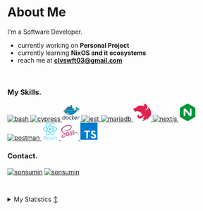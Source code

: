 # About Me

I'm a Software Developer.

- currently working on **Personal Project**
- currently learning **NixOS and it ecosystems**
- reach me at **clvswft03@gmail.com**

&nbsp;

<h3 align="left">My Skills.</h3>
<p align="left"> <a href="https://www.gnu.org/software/bash/" target="_blank" rel="noreferrer"> <img src="https://www.vectorlogo.zone/logos/gnu_bash/gnu_bash-icon.svg" alt="bash" width="40" height="40"/> </a> <a href="https://www.cypress.io" target="_blank" rel="noreferrer"> <img src="https://raw.githubusercontent.com/simple-icons/simple-icons/6e46ec1fc23b60c8fd0d2f2ff46db82e16dbd75f/icons/cypress.svg" alt="cypress" width="40" height="40"/> </a> <a href="https://www.docker.com/" target="_blank" rel="noreferrer"> <img src="https://raw.githubusercontent.com/devicons/devicon/master/icons/docker/docker-original-wordmark.svg" alt="docker" width="40" height="40"/> </a> <a href="https://jestjs.io" target="_blank" rel="noreferrer"> <img src="https://www.vectorlogo.zone/logos/jestjsio/jestjsio-icon.svg" alt="jest" width="40" height="40"/> </a> <a href="https://mariadb.org/" target="_blank" rel="noreferrer"> <img src="https://www.vectorlogo.zone/logos/mariadb/mariadb-icon.svg" alt="mariadb" width="40" height="40"/> </a> <a href="https://nestjs.com/" target="_blank" rel="noreferrer"> <img src="https://raw.githubusercontent.com/devicons/devicon/master/icons/nestjs/nestjs-plain.svg" alt="nestjs" width="40" height="40"/> </a> <a href="https://nextjs.org/" target="_blank" rel="noreferrer"> <img src="https://cdn.worldvectorlogo.com/logos/nextjs-2.svg" alt="nextjs" width="40" height="40"/> </a> <a href="https://www.nginx.com" target="_blank" rel="noreferrer"> <img src="https://raw.githubusercontent.com/devicons/devicon/master/icons/nginx/nginx-original.svg" alt="nginx" width="40" height="40"/> </a> <a href="https://postman.com" target="_blank" rel="noreferrer"> <img src="https://www.vectorlogo.zone/logos/getpostman/getpostman-icon.svg" alt="postman" width="40" height="40"/> </a> <a href="https://reactjs.org/" target="_blank" rel="noreferrer"> <img src="https://raw.githubusercontent.com/devicons/devicon/master/icons/react/react-original-wordmark.svg" alt="react" width="40" height="40"/> </a> <a href="https://sass-lang.com" target="_blank" rel="noreferrer"> <img src="https://raw.githubusercontent.com/devicons/devicon/master/icons/sass/sass-original.svg" alt="sass" width="40" height="40"/> </a> <a href="https://www.typescriptlang.org/" target="_blank" rel="noreferrer"> <img src="https://raw.githubusercontent.com/devicons/devicon/master/icons/typescript/typescript-original.svg" alt="typescript" width="40" height="40"/> </a> </p>

<h3 align="left">Contact.</h3>
<p align="left"> <a href="https://linkedin.com/in/sonsumin" target="blank"><img align="center" src="https://raw.githubusercontent.com/rahuldkjain/github-profile-readme-generator/master/src/images/icons/Social/github.svg" alt="sonsumin" height="30" width="40" /></a> <a href="https://linkedin.com/in/sonsumin" target="blank"><img align="center" src="https://raw.githubusercontent.com/rahuldkjain/github-profile-readme-generator/master/src/images/icons/Social/linked-in-alt.svg" alt="sonsumin" height="30" width="40" /></a>
</p>

&nbsp;

<details>
 <summary>My Statistics ↕️</summary>

<!--START_SECTION:waka-->
![Code Time](http://img.shields.io/badge/Code%20Time-2%2C024%20hrs%2054%20mins-blue)

![Profile Views](http://img.shields.io/badge/Profile%20Views-6-blue)

**🐱 My GitHub Data** 

> 📦 12.9 MB Used in GitHub's Storage 
 > 
> 🏆 935 Contributions in the Year 2024
 > 
> 💼 Opted to Hire
 > 
> 📜 586 Public Repositories 
 > 
> 🔑 162 Private Repositories 
 > 
**I'm a Night 🦉** 

```text
🌞 Morning                3790 commits        ██░░░░░░░░░░░░░░░░░░░░░░░   07.70 % 
🌆 Daytime                17577 commits       █████████░░░░░░░░░░░░░░░░   35.70 % 
🌃 Evening                18312 commits       █████████░░░░░░░░░░░░░░░░   37.19 % 
🌙 Night                  9554 commits        █████░░░░░░░░░░░░░░░░░░░░   19.41 % 
```
📅 **I'm Most Productive on Monday** 

```text
Monday                   8908 commits        █████░░░░░░░░░░░░░░░░░░░░   18.09 % 
Tuesday                  8482 commits        ████░░░░░░░░░░░░░░░░░░░░░   17.23 % 
Wednesday                7575 commits        ████░░░░░░░░░░░░░░░░░░░░░   15.39 % 
Thursday                 7422 commits        ████░░░░░░░░░░░░░░░░░░░░░   15.08 % 
Friday                   7488 commits        ████░░░░░░░░░░░░░░░░░░░░░   15.21 % 
Saturday                 4333 commits        ██░░░░░░░░░░░░░░░░░░░░░░░   08.80 % 
Sunday                   5025 commits        ███░░░░░░░░░░░░░░░░░░░░░░   10.21 % 
```


📊 **This Week I Spent My Time On** 

```text
🕑︎ Time Zone: Asia/Seoul

💬 Programming Languages: 
No Activity Tracked This Week

🔥 Editors: 
No Activity Tracked This Week

💻 Operating System: 
No Activity Tracked This Week
```

**I Mostly Code in TypeScript** 

```text
TypeScript               32 repos            █████░░░░░░░░░░░░░░░░░░░░   21.33 % 
JavaScript               30 repos            █████░░░░░░░░░░░░░░░░░░░░   20.00 % 
Python                   28 repos            █████░░░░░░░░░░░░░░░░░░░░   18.67 % 
Shell                    13 repos            ██░░░░░░░░░░░░░░░░░░░░░░░   08.67 % 
Lua                      3 repos             ░░░░░░░░░░░░░░░░░░░░░░░░░   02.00 % 
```



**Timeline**

![Lines of Code chart](https://raw.githubusercontent.com/testfailed/testfailed/main/assets/bar_graph.png)


 Last Updated on 29/12/2024 22:16:42 UTC
<!--END_SECTION:waka-->
</details>
